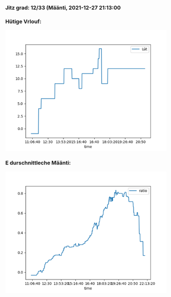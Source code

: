 ### Jitz grad: 12/33 (Määnti, 2021-12-27 21:13:00

### Hütige Vrlouf:
![Graph](Today.png)

### E durschnittleche Määnti:
![Graph](Määnti.png)